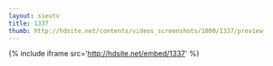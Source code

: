 ```yaml
---
layout: sieutv
title: 1337
thumb: http://hdsite.net/contents/videos_screenshots/1000/1337/preview_360p.mp4.jpg
---
```

{% include iframe src='http://hdsite.net/embed/1337' %}
 
